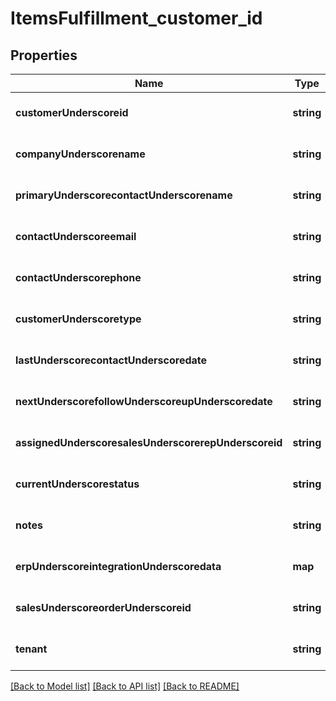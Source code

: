 # ItemsFulfillment_customer_id

## Properties
Name | Type | Description | Notes
------------ | ------------- | ------------- | -------------
**customerUnderscoreid** | **string** |  | [optional] [default to null]
**companyUnderscorename** | **string** |  | [optional] [default to null]
**primaryUnderscorecontactUnderscorename** | **string** |  | [optional] [default to null]
**contactUnderscoreemail** | **string** |  | [optional] [default to null]
**contactUnderscorephone** | **string** |  | [optional] [default to null]
**customerUnderscoretype** | **string** |  | [optional] [default to null]
**lastUnderscorecontactUnderscoredate** | **string** |  | [optional] [default to null]
**nextUnderscorefollowUnderscoreupUnderscoredate** | **string** |  | [optional] [default to null]
**assignedUnderscoresalesUnderscorerepUnderscoreid** | **string** |  | [optional] [default to null]
**currentUnderscorestatus** | **string** |  | [optional] [default to null]
**notes** | **string** |  | [optional] [default to null]
**erpUnderscoreintegrationUnderscoredata** | **map** |  | [optional] [default to null]
**salesUnderscoreorderUnderscoreid** | **string** |  | [optional] [default to null]
**tenant** | **string** |  | [optional] [default to null]

[[Back to Model list]](../README.md#documentation-for-models) [[Back to API list]](../README.md#documentation-for-api-endpoints) [[Back to README]](../README.md)


